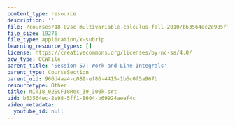 ```yaml
---
content_type: resource
description: ''
file: /courses/18-02sc-multivariable-calculus-fall-2010/b63564ec2e985ff18604b69924aeef4c_MIT18_02SCF10Rec_39_300k.vtt
file_size: 19276
file_type: application/x-subrip
learning_resource_types: []
license: https://creativecommons.org/licenses/by-nc-sa/4.0/
ocw_type: OCWFile
parent_title: 'Session 57: Work and Line Integrals'
parent_type: CourseSection
parent_uid: 966d4aa4-c089-ef86-4415-1b6c0f5a967b
resourcetype: Other
title: MIT18_02SCF10Rec_39_300k.srt
uid: b63564ec-2e98-5ff1-8604-b69924aeef4c
video_metadata:
  youtube_id: null
---
```

